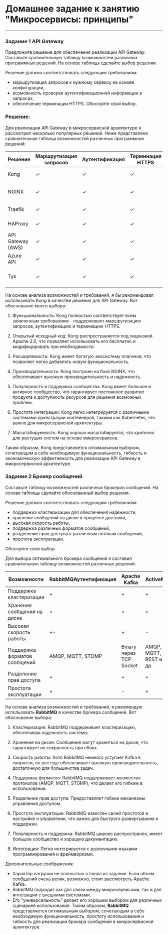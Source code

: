 # Домашнее задание к занятию "Микросервисы: принципы"

---

### Задание 1 API Gateway


Предложите решение для обеспечения реализации API Gateway. Составьте сравнительную таблицу возможностей различных программных решений. На основе таблицы сделайте выбор решения.

Решение должно соответствовать следующим требованиям:

- маршрутизация запросов к нужному сервису на основе конфигурации,
- возможность проверки аутентификационной информации в запросах,
- обеспечение терминации HTTPS.
Обоснуйте свой выбор.

### Решение:

Для реализации API Gateway в микросервисной архитектуре я рассмотрел несколько популярных решений. Ниже представлена сравнительная таблица возможностей различных программных решений:


|Решение      |Маршрутизация запросов|Аутентификация|Терминация HTTPS|Модель распространения|
|-------------|----------------------|--------------|----------------|----------------------|
| Kong        |  ✓|✓|✓|Открытый исходный код|
| NGINX       | ✓|✓|✓ | Открытый исходный код / Платная|
| Traefik     |✓|✓|✓|Открытый исходный код|
| HAProxy     |✓|✓|✓|Открытый исходный код|
| API Gateway (AWS) |✓|✓|✓|Платная|
| Azure API   |✓|✓|✓|Платная|
| Tyk         |✓|✓|✓|Открытый исходный код / Платная


На основе анализа возможностей и требований, я бы рекомендовал использовать Kong в качестве решения для API Gateway. Вот обоснование моего выбора:  

1) Функциональность: Kong полностью соответствует всем заявленным требованиям - поддерживает маршрутизацию запросов, аутентификацию и терминацию HTTPS.  

2) Открытый исходный код: Kong распространяется под лицензией Apache 2.0, что позволяет использовать его бесплатно и модифицировать при необходимости.  

3) Расширяемость: Kong имеет богатую экосистему плагинов, что позволяет легко добавлять новую функциональность.  

4) Производительность: Kong построен на базе NGINX, что обеспечивает высокую производительность и надежность.  

5) Популярность и поддержка сообщества: Kong имеет большое и активное сообщество, что гарантирует постоянное развитие продукта и доступность ресурсов для решения возможных проблем.  

6) Простота интеграции: Kong легко интегрируется с различными системами оркестрации контейнеров, такими как Kubernetes, что важно для микросервисной архитектуры.  

7) Масштабируемость: Kong хорошо масштабируется, что критично для растущих систем на основе микросервисов.  

Таким образом, Kong представляется оптимальным выбором, сочетающим в себе необходимую функциональность, гибкость и экономическую эффективность для реализации API Gateway в микросервисной архитектуре.  


### Задание 2 Брокер сообщений

Составьте таблицу возможностей различных брокеров сообщений. На основе таблицы сделайте обоснованный выбор решения.

Решение должно соответствовать следующим требованиям:

- поддержка кластеризации для обеспечения надёжности,
- хранение сообщений на диске в процессе доставки,
- высокая скорость работы,
- поддержка различных форматов сообщений,
- разделение прав доступа к различным потокам сообщений,
- простота эксплуатации.

Обоснуйте свой выбор.

Для выбора оптимального брокера сообщений я составил сравнительную таблицу возможностей различных решений:


|Возможности    |RabbitMQАутентификация|Apache Kafka|ActiveMQ| NATS| Redis | 
|-------------|----------------------|--------------|----------------|----------------------|--------|
| Поддержка кластеризации     |  +|+|+|+|+|
| Хранение сообщений на диске     |  +|+|+|+|+|
| Высокая скорость работы     |  +-|+|-|+|+|
| Поддержка форматов сообщений    |AMQP, MQTT, STOMP|Binary через TCP Socket|AMQP, MQTT, REST и др.|NATS Streaming Protocol| RESP|
| Разделение прав доступа |  +|+|+|+|+|
| Простота эксплуатации |  +|-|+|+|+|

На основе анализа возможностей и требований, я рекомендую использовать **RabbitMQ** в качестве брокера сообщений. Вот обоснование выбора:  

1) Кластеризация: RabbitMQ поддерживает кластеризацию, обеспечивая надежность системы.

2) Хранение на диске: Сообщения могут храниться на диске, что гарантирует их сохранность при сбоях.

3) Скорость работы: Хотя RabbitMQ немного уступает Kafka в скорости, он все еще обеспечивает высокую производительность, достаточную для большинства задач.

4) Поддержка форматов: RabbitMQ поддерживает множество протоколов (AMQP, MQTT, STOMP), что делает его гибким в использовании.

5) Разделение прав доступа: Предоставляет гибкие механизмы управления доступом.

6) Простота эксплуатации: RabbitMQ известен своей простотой в настройке и управлении, что важно для быстрого развертывания и поддержки.

7) Популярность и поддержка: RabbitMQ широко распространен, имеет большое сообщество и хорошую документацию.

8) Интеграция: Легко интегрируется с различными языками программирования и фреймворками.

   
Дополнительные соображения:

- Характер нагрузки не полностью я понял из задания. Если объем сообщений очень велик, возможно, стоит рассмотреть Apache Kafka.
- RabbitMQ подходит как для связи между микросервисами, так и для интеграции с внешними системами.
- Его "универсальность" делает его хорошим выбором для различных сценариев использования.
Таким образом, **RabbitMQ** представляется оптимальным выбором, сочетающим в себе необходимую функциональность, простоту использования и гибкость для реализации брокера сообщений в микросервисной архитектуре.
























































